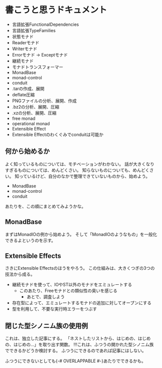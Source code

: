 書こうと思うドキュメント
========================

* 言語拡張FunctionalDependencies
* 言語拡張TypeFamilies
* 状態モナド
* Readerモナド
* Writerモナド
* Errorモナド -> Exceptモナド
* 継続モナド
* モナドトランスフォーマー
* MonadBase
* monad-control
* conduit
* .tarの作成、展開
* deflate圧縮
* PNGファイルの分析、展開、作成
* .bz2の分析、展開、圧縮
* .xzの分析、展開、圧縮
* free monad
* operational monad
* Extensible Effect
* Extensible Effectのわくぐみでconduitは可能か

何から始めるか
--------------

よく知っているものについては、モチベーションがわかない。
話が大きくなりすぎるものについては、めんどくさい。
知らないものについても、めんどくさい。
知っているけど、自分のなかで整理できていないものから、始めよう。

* MonadBase
* monad-control
* conduit

あたりを、この順にまとめてみようかな。

MonadBase
---------

まずはMonadIOの例から始めよう。
そして「MonadIOのようなもの」を一般化できるよというのを示す。

Extensible Effects
------------------

さきにExtensible Effectsのほうをやろう。
この仕組みは、大きくつぎの3つの技法から成る。

* 継続モナドを使って、IOやST以外のモナドをエミュレートする
	+ このあたり、Freeモナドとの類似性の臭いを感じる
		- あとで、調査しよう
* 存在型によって、エミュレートするモナドの追加に対してオープンにする
* 型を利用して、不要な実行時エラーをつぶす

閉じた型シノニム族の使用例
--------------------------

これは、独立した記事にする。
「ネストしたリストから、はじめの、はじめの、はじめの...」を取り出す関数。
!!!これは、ふつうの開かれた型シノニム族でできるかどうか検討する。
ふつうにできるのであれば記事にはしない。

ふつうにできないとしても{-# OVERLAPPABLE #-}あたりでできるかも。
